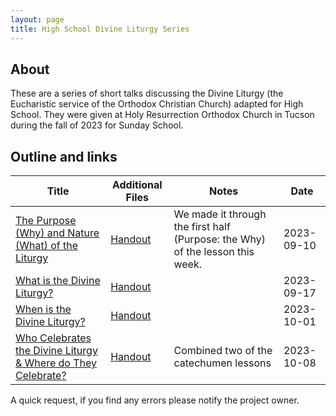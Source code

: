 ```yaml
---
layout: page
title: High School Divine Liturgy Series
---
```


## About
These are a series of short talks discussing the Divine Liturgy (the Eucharistic service of the Orthodox Christian Church) adapted for High School.
They were given at Holy Resurrection Orthodox Church in Tucson during the fall of 2023 for Sunday School.

## Outline and links

Title | Additional Files | Notes | Date 
---|---|---|---
[The Purpose (Why) and Nature (What) of the Liturgy](docs/7-12Sunday_school/SSL01%20Purpose%20and%20Nature.pdf) | [Handout](docs/7-12Sunday_school/SSL01H%20Purpose%20and%20Nature.pdf)| We made it through the first half (Purpose: the Why) of the lesson this week. | 2023-09-10
[What is the Divine Liturgy?](docs/7-12Sunday_school/SSL02%20What%20is%20the%20Divine%20Liturgy%3F.pdf) | [Handout](docs/7-12Sunday_school/SSL02H%20What%20is%20the%20Divine%20Liturgy%3F.pdf)||2023-09-17
[When is the Divine Liturgy?](docs/7-12Sunday_school/SSL03%20When%20is%20the%20Divine%20Liturgy.pdf) | [Handout](docs/7-12Sunday_school/SSL03H%20When%20is%20the%20Divine%20Liturgy.pdf)||2023-10-01
[Who Celebrates the Divine Liturgy & Where do They Celebrate?](docs/7-12Sunday_school/SSL04%20Who%20and%20Where.pdf) | [Handout](docs/7-12Sunday_school/SSL04H%20Who%20and%20Where.pdf)|Combined two of the catechumen lessons|2023-10-08


A quick request, if you find any errors please notify the project owner. 
